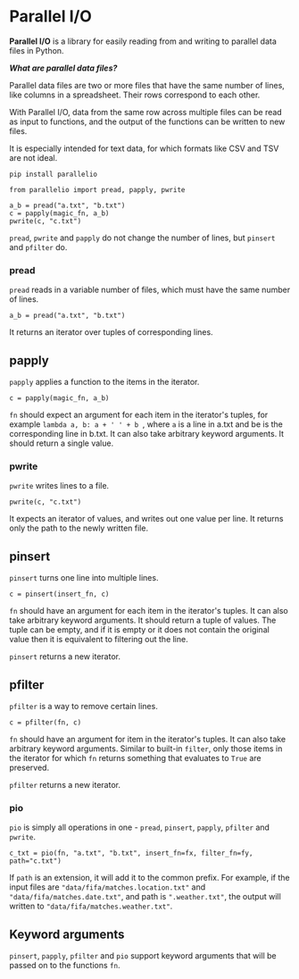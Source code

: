 # Parallel I/O

**Parallel I/O** is a library for easily reading from and writing to parallel data files in Python.

***What are parallel data files?***

Parallel data files are two or more files that have the same number of lines, like columns in a spreadsheet.  Their rows correspond to each other.

With Parallel I/O, data from the same row across multiple files can be read as input to functions, and the output of the functions can be written to new files.

It is especially intended for text data, for which formats like CSV and TSV are not ideal.

```
pip install parallelio
```

```
from parallelio import pread, papply, pwrite

a_b = pread("a.txt", "b.txt")
c = papply(magic_fn, a_b)
pwrite(c, "c.txt")
```

`pread`, `pwrite` and `papply` do not change the number of lines, but `pinsert` and `pfilter` do.

### pread
`pread` reads in a variable number of files, which must have the same number of lines.
```
a_b = pread("a.txt", "b.txt")
```
It returns an iterator over tuples of corresponding lines.

## papply
`papply` applies a function to the items in the iterator.
```
c = papply(magic_fn, a_b)
```
`fn` should expect an argument for each item in the iterator's tuples, for example `lambda a, b: a + ' ' + b
`, where `a` is a line in a.txt and be is the corresponding line in b.txt.  It can also take arbitrary keyword arguments.  It should return a single value.

### pwrite
`pwrite` writes lines to a file.
```
pwrite(c, "c.txt")
```
It expects an iterator of values, and writes out one value per line.  It returns only the path to the newly written file.

## pinsert
`pinsert` turns one line into multiple lines.
```
c = pinsert(insert_fn, c)
```
`fn` should have an argument for each item in the iterator's tuples.  It can also take arbitrary keyword arguments.  It should return a tuple of values.  The tuple can be empty, and if it is empty or it does not contain the original value then it is equivalent to filtering out the line.

`pinsert` returns a new iterator.

## pfilter
`pfilter` is a way to remove certain lines.
```
c = pfilter(fn, c)
```
`fn` should have an argument for item in the iterator's tuples.  It can also take arbitrary keyword arguments.  Similar to built-in `filter`, only those items in the iterator for which `fn` returns something that evaluates to `True` are preserved.

`pfilter` returns a new iterator.

### pio
`pio` is simply all operations in one - `pread`, `pinsert`, `papply`, `pfilter` and `pwrite`.

```
c_txt = pio(fn, "a.txt", "b.txt", insert_fn=fx, filter_fn=fy, path="c.txt")
```

If `path` is an extension, it will add it to the common prefix.  For example, if the input files are `"data/fifa/matches.location.txt"` and `"data/fifa/matches.date.txt"`, and path is `".weather.txt"`, the output will written to
`"data/fifa/matches.weather.txt"`.

## Keyword arguments

`pinsert`, `papply`, `pfilter` and `pio` support keyword arguments that will be passed on to the functions `fn`.
